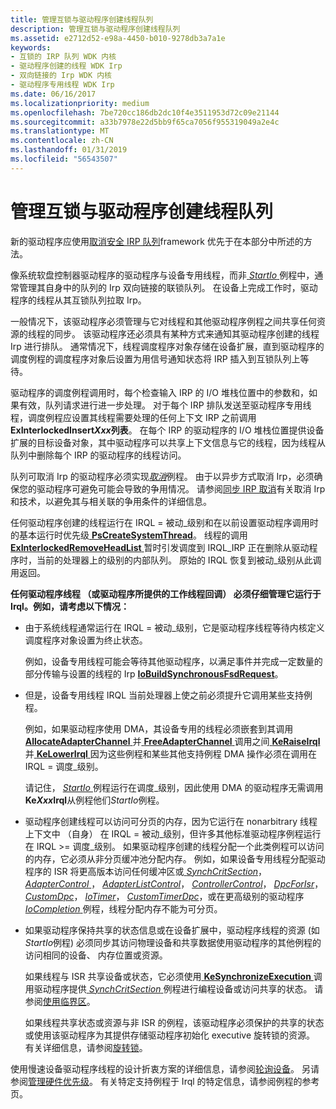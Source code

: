 ```yaml
---
title: 管理互锁与驱动程序创建线程队列
description: 管理互锁与驱动程序创建线程队列
ms.assetid: e2712d52-e98a-4450-b010-9278db3a7a1e
keywords:
- 互锁的 IRP 队列 WDK 内核
- 驱动程序创建的线程 WDK Irp
- 双向链接的 Irp WDK 内核
- 驱动程序专用线程 WDK Irp
ms.date: 06/16/2017
ms.localizationpriority: medium
ms.openlocfilehash: 7be720cc186db2dc10f4e3511953d72c09e21144
ms.sourcegitcommit: a33b7978e22d5bb9f65ca7056f955319049a2e4c
ms.translationtype: MT
ms.contentlocale: zh-CN
ms.lasthandoff: 01/31/2019
ms.locfileid: "56543507"
---
```

# <a name="managing-interlocked-queues-with-a-driver-created-thread"></a>管理互锁与驱动程序创建线程队列





新的驱动程序应使用[取消安全 IRP 队列](cancel-safe-irp-queues.md)framework 优先于在本部分中所述的方法。

像系统软盘控制器驱动程序的驱动程序与设备专用线程，而非[ *StartIo* ](https://msdn.microsoft.com/library/windows/hardware/ff563858)例程中，通常管理其自身中的队列的 Irp 双向链接的联锁队列。 在设备上完成工作时，驱动程序的线程从其互锁队列拉取 Irp。

一般情况下，该驱动程序必须管理与它对线程和其他驱动程序例程之间共享任何资源的线程的同步。 该驱动程序还必须具有某种方式来通知其驱动程序创建的线程 Irp 进行排队。 通常情况下，线程调度程序对象存储在设备扩展，直到驱动程序的调度例程的调度程序对象后设置为用信号通知状态将 IRP 插入到互锁队列上等待。

驱动程序的调度例程调用时，每个检查输入 IRP 的 I/O 堆栈位置中的参数和，如果有效，队列请求进行进一步处理。 对于每个 IRP 排队发送至驱动程序专用线程，调度例程应设置其线程需要处理的任何上下文 IRP 之前调用**ExInterlockedInsert*Xxx*列表**。 在每个 IRP 的驱动程序的 I/O 堆栈位置提供设备扩展的目标设备对象，其中驱动程序可以共享上下文信息与它的线程，因为线程从队列中删除每个 IRP 的驱动程序的线程访问。

队列可取消 Irp 的驱动程序必须实现[*取消*](https://msdn.microsoft.com/library/windows/hardware/ff540742)例程。 由于以异步方式取消 Irp，必须确保您的驱动程序可避免可能会导致的争用情况。 请参阅[同步 IRP 取消](synchronizing-irp-cancellation.md)有关取消 Irp 和技术，以避免其与相关联的争用条件的详细信息。

任何驱动程序创建的线程运行在 IRQL = 被动\_级别和在以前设置驱动程序调用时的基本运行时优先级[ **PsCreateSystemThread**](https://msdn.microsoft.com/library/windows/hardware/ff559932)。 线程的调用[ **ExInterlockedRemoveHeadList** ](https://msdn.microsoft.com/library/windows/hardware/ff545427)暂时引发调度到 IRQL\_IRP 正在删除从驱动程序时，当前的处理器上的级别的内部队列。 原始的 IRQL 恢复到被动\_级别从此调用返回。

**任何驱动程序线程 （或驱动程序所提供的工作线程回调） 必须仔细管理它运行于 Irql。例如，请考虑以下情况：**

-   由于系统线程通常运行在 IRQL = 被动\_级别，它是驱动程序线程等待内核定义调度程序对象设置为终止状态。

    例如，设备专用线程可能会等待其他驱动程序，以满足事件并完成一定数量的部分传输与设置的线程的 Irp [ **IoBuildSynchronousFsdRequest**](https://msdn.microsoft.com/library/windows/hardware/ff548330)。

-   但是，设备专用线程 IRQL 当前处理器上使之前必须提升它调用某些支持例程。

    例如，如果驱动程序使用 DMA，其设备专用的线程必须嵌套到其调用[ **AllocateAdapterChannel** ](https://msdn.microsoft.com/library/windows/hardware/ff540573)并[ **FreeAdapterChannel** ](https://msdn.microsoft.com/library/windows/hardware/ff546507)调用之间[ **KeRaiseIrql** ](https://msdn.microsoft.com/library/windows/hardware/ff553079)并[ **KeLowerIrql** ](https://msdn.microsoft.com/library/windows/hardware/ff552968)因为这些例程和某些其他支持例程 DMA 操作必须在调用在 IRQL = 调度\_级别。

    请记住， [ *StartIo* ](https://msdn.microsoft.com/library/windows/hardware/ff563858)例程运行在调度\_级别，因此使用 DMA 的驱动程序无需调用**Ke*Xxx*Irql**从例程他们*StartIo*例程。

-   驱动程序创建线程可以访问可分页的内存，因为它运行在 nonarbitrary 线程上下文中 （自身） 在 IRQL = 被动\_级别，但许多其他标准驱动程序例程运行在 IRQL &gt;= 调度\_级别。 如果驱动程序创建的线程分配一个此类例程可以访问的内存，它必须从非分页缓冲池分配内存。 例如，如果设备专用线程分配驱动程序的 ISR 将更高版本访问任何缓冲区或[ *SynchCritSection*](https://msdn.microsoft.com/library/windows/hardware/ff563928)， [ *AdapterControl* ](https://msdn.microsoft.com/library/windows/hardware/ff540504)， [ *AdapterListControl*](https://msdn.microsoft.com/library/windows/hardware/ff540513)， [ *ControllerControl*](https://msdn.microsoft.com/library/windows/hardware/ff542049)， [ *DpcForIsr*](https://msdn.microsoft.com/library/windows/hardware/ff544079)， [ *CustomDpc*](https://msdn.microsoft.com/library/windows/hardware/ff542972)， [ *IoTimer*](https://msdn.microsoft.com/library/windows/hardware/ff550381)， [*CustomTimerDpc*](https://msdn.microsoft.com/library/windows/hardware/ff542983)，或在更高级别的驱动程序[ *IoCompletion* ](https://msdn.microsoft.com/library/windows/hardware/ff548354)例程，线程分配内存不能为可分页。

-   如果驱动程序保持共享的状态信息或在设备扩展中，驱动程序线程的资源 (如*StartIo*例程) 必须同步其访问物理设备和共享数据使用驱动程序的其他例程的访问相同的设备、 内存位置或资源。

    如果线程与 ISR 共享设备或状态，它必须使用[ **KeSynchronizeExecution** ](https://msdn.microsoft.com/library/windows/hardware/ff553302)调用驱动程序提供[ *SynchCritSection* ](https://msdn.microsoft.com/library/windows/hardware/ff563928)例程进行编程设备或访问共享的状态。 请参阅[使用临界区](using-critical-sections.md)。

    如果线程共享状态或资源与非 ISR 的例程，该驱动程序必须保护的共享的状态或使用该驱动程序为其提供存储驱动程序初始化 executive 旋转锁的资源。 有关详细信息，请参阅[旋转锁](spin-locks.md)。

使用慢速设备驱动程序线程的设计折衷方案的详细信息，请参阅[轮询设备](avoid-polling-devices.md)。 另请参阅[管理硬件优先级](managing-hardware-priorities.md)。 有关特定支持例程于 Irql 的特定信息，请参阅例程的参考页。

 

 




